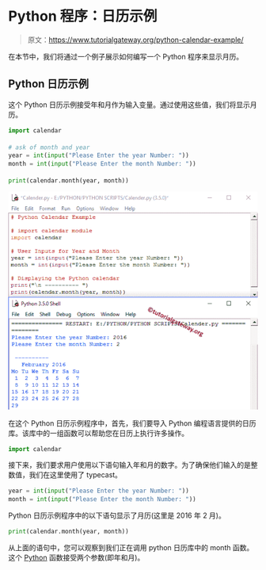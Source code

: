 # Python 程序：日历示例

> 原文：<https://www.tutorialgateway.org/python-calendar-example/>

在本节中，我们将通过一个例子展示如何编写一个 Python 程序来显示月历。

## Python 日历示例

这个 Python 日历示例接受年和月作为输入变量。通过使用这些值，我们将显示月历。

```py
import calendar

# ask of month and year
year = int(input("Please Enter the year Number: "))
month = int(input("Please Enter the month Number: "))

print(calendar.month(year, month))
```

![Python Calendar Example](img/ac9f8cb5477c7f39eaf2584e4bb3525a.png)

在这个 Python 日历示例程序中，首先，我们要导入 Python 编程语言提供的日历库。该库中的一组函数可以帮助您在日历上执行许多操作。

```py
import calendar
```

接下来，我们要求用户使用以下语句输入年和月的数字。为了确保他们输入的是整数值，我们在这里使用了 typecast。

```py
year = int(input("Please Enter the year Number: "))
month = int(input("Please Enter the month Number: "))
```

Python 日历示例程序中的以下语句显示了月历(这里是 2016 年 2 月)。

```py
print(calendar.month(year, month))
```

从上面的语句中，您可以观察到我们正在调用 python 日历库中的 month 函数。这个 [Python](https://www.tutorialgateway.org/python-tutorial/) 函数接受两个参数(即年和月)。